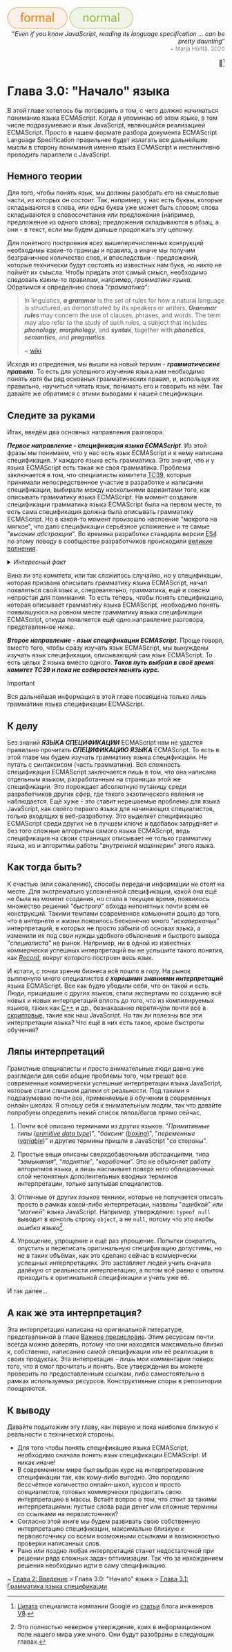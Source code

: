 <div align='left'>
    <img src='../assets/formal.svg'>
    <img src='../assets/normal.svg'>
</div>

<div align='right'>
    <q><i>Even if you know JavaScript, reading its language specification ... can be pretty daunting</i></q>
    <br>
    <font size='2' color='grey'>~ Marja Hölttä, 2020</font>

📜[^1]

</div>

# Глава 3.0: "Начало" языка

В этой главе хотелось бы поговорить о том, с чего должно начинаться понимание языка ECMAScript.
Когда я упоминаю об этом языке, в том числе подразумеваю и язык JavaScript, являющийся реализацией
ECMAScript. Просто в нашем формате разбора документа ECMAScript Language Specification правильнее
будет излагать все дальнейшие мысли в сторону понимания именно языка ECMAScript и инстинктивно
проводить параллели с JavaScript.

## Немного теории

Для того, чтобы понять язык, мы должны разобрать его на смысловые части, из которых он состоит. Так,
например, у нас есть буквы, которые складываются в слова, или одна буква уже может быть словом;
слова складываются в словосочетания или предложения (например, предложение из одного слова);
предложения складываются в абзац, а они - в текст, если мы будем дальше продолжать эту цепочку.

Для понятного построения всех вышеперечисленных контрукций необходимы какие-то границы и правила, а
иначе мы получим безграничное количество слов, и впоследствии - предложений, которые технически
будут состоять из известных нам букв, но никто не поймёт их смысла. Чтобы придать этот самый смысл,
необходимо следовать каким-то правилам, например, _грамматике языка_. Обратимся к определнию слова
"_грамматика_":

> In linguistics, **_a grammar_** is the set of rules for how a natural language is structured, as
> demonstrated by its speakers or writers. **_Grammar rules_** may concern the use of clauses,
> phrases, and words. The term may also refer to the study of such rules, a subject that includes
> **_phonology_**, **_morphology_**, and **_syntax_**, together with **_phonetics_**,
> **_semantics_**, and **_pragmatics_**.
>
> ~ [wiki](https://en.wikipedia.org/wiki/Grammar#Theoretical_frameworks)

Исходя из опредления, мы вышли на новый термин - **_грамматические правила_**. То есть для успешного
изучения языка нам необходимо понять хотя бы ряд основных грамматических правил, и, используя их
правильно, научиться читать язык, понимать его и говорить на нём. Так давайте же обратимся с этими
выводами к нашей спецификации.

## Следите за руками

Итак, введём два основных направления разговора.

**_Первое направление - спецификация языка ECMAScript_**. Из этой фразы мы понимаем, что у нас есть
язык ECMAScript и к нему написана спецификация. У каждого языка есть грамматика. Это значит, что и у
языка ECMAScript есть такая же своя грамматика. Проблема заключается в том, что специалисты комитета
<abbr title='Ecma Technical Committee 39'>TC39</abbr>, которые принимали непосредственное участие в
разработке и написании спецификации, выбирали между несколькими вариантами того, как описывать
грамматику языка ECMAScript. На момент создания спецификации грамматика языка ECMAScript была на
первом месте, то есть сама спецификация должна была описывать грамматику ECMAScript. Но в какой-то
момент произошло наслоение "мокрого на мягкое", что дало спецификации серьёзное усложнение и те
самые "_высокие абстракции_". Во времена разработки стандарта версии
<abbr title='ECMAScript 4'>ES4</abbr> по этому поводу в сообществе разработчиков происходили
[великие волнения](https://auth0.com/blog/the-real-story-behind-es4/).

<details>
<summary><i>Интересный факт</i></summary>
<br>

> После выхода версии ES3 следующей версией оказалась ES5. Так уж вышло, что разные компании имели
> свои рычаги давления на комитет TC39. Вышедшая в 1999 году первая версия ES4 создала большое
> противоборство сил влияния. Со многими исправлениями были не согласны, в частности компания
> Microsoft имела много претензий к вновь вышедшему стандарту. Хотя эти новаторские изменения всё
> равно были удовлетворены в будущем, в 2008 году было принято в качестве следующего этапа
> переименовать редакцию ES3 в ES5.

</details>

Вина ли это комитета, или так сложилось случайно, но у спецификации, которая призвана описывать
грамматику языка ECMAScript, начал появляться свой язык и, следовательно, грамматика, ещё и совсем
непростая для понимания. То есть теперь, чтобы понять спецификацию, которая описывает грамматику
языка ECMAScript, необходимо понять появившуюся на ровном месте грамматику языка спецификации
ECMAScript, откуда появляется ещё одно направление разговора, представленное ниже.

**_Второе направление - язык спецификации ECMAScript_**. Проще говоря, вместо того, чтобы сразу
изучать язык ECMAScript, мы вынуждены изучать язык спецификации, описывающий сам язык ECMAScript. То
есть целых 2 языка вместо одного. **_Таков путь выбрал в своё время комитет TC39 и пока не
собирается менять курс._**

> [!IMPORTANT]  
> Вся дальнейшая информация в этой главе посвящена только лишь грамматике языка спецификации
> ECMAScript.

## К делу

Без знаний **_ЯЗЫКА СПЕЦИФИКАЦИИ_** ECMAScript нам не удастся правильно прочитать **_СПЕЦИФИКАЦИЮ
ЯЗЫКА_** ECMAScript. То есть в этой главе мы будем изучать грамматику языка спецификации. Не путать
с синтаксисом (часть грамматики). Вся сложность спецификации ECMAScript заключается лишь в том, что
она написана отдельным языком, разработанным на страницах этой же спецификации. Это порождает
абсолютную путаницу среди разработчиков других сфер, где такого экзотического явления не
наблюдается. Ещё хуже - это ставит нерешаемые проблемы для языка JavaScript, как своёго первого
языка для начинающих специалистов, только входящих в веб-разработку. Это выделяет спецификацию
ECMAScript среди других не в лучшем ключе и вдобавок затрудняет и без того сложные алгоритмы самого
языка ECMAScript, ведь спецификация на своих страницах описывает не только грамматику языка, но и
алгоритмы работы "_внутренней машинерии_" этого языка.

## Как тогда быть?

К счастью (или сожалению), способы передачи информации не стоят на месте. Для экстремально
усложнённой спецификации, какой она ещё не была на момент создания, но стала в текущее время,
появилось множество решений "_быстрого_" обхода непонятных почти всем её конструкций. Такими темпами
современное комьюнити дошло до того, что в интернете и жизни появилось бесконечно много
"_искаверканых_" интерпретаций, в которых не просто забыли об основах языка, а изменили их под свои
нужды удобного объяснения и быстрого вывода "_специалиста_" на рынок. Например, ни в одной из
известных коммерчески успешных интерпретаций вы не услышите такого понятия, как
[_Record_](https://tc39.es/ecma262/multipage/ecmascript-data-types-and-values.html#sec-list-and-record-specification-type),
вокруг которого построен весь язык.

И кстати, с точки зрения бизнеса всё пошло в гору. На рынок выплюнуло много специалистов **_с
хорошими знаниями интерпретаций_** языка ECMAScript. Все как будто убедили себя, что он такой и
есть. Люди, пришедшие с других языков, стали экспертами по созданию всё новых и новых интерпретаций
вплоть до того, что из компилируемых языков, таких как [C++](https://en.wikipedia.org/wiki/C%2B%2B)
и др., безнаказанно перетянули почти всё в
[скриптовые](https://en.wikipedia.org/wiki/Scripting_language), такие как наш JavaScript. Но так ли
полезны все эти интерпретации языка? Что ещё в них есть такое, кроме быстроты обучения?

## Ляпы интерпретаций

Грамотные специалисты и просто внимательные люди давно уже разглядели для себя общие проблемы того,
чем грешат все современные коммерчески успешные интерпретации языка JavaScript, которые стали
слишком далеки от реальности. Под такими я подразумеваю почти все, применяемые в обучении в
современных онлайн школах. Я отношу себя к внимательным людям, так что давайте попробуем определить
некий список ляпов/багов прямо сейчас.

1. Почти всё описано терминами из других языков. "_Примитивные типы_
   ([_primitive data type_](https://en.wikipedia.org/wiki/Primitive_data_type))", "_боксинг_
   ([_boxing_](<https://en.wikipedia.org/wiki/Boxing_(computer_science)>))", "_переменные_
   ([_variable_](<https://en.wikipedia.org/wiki/Variable_(computer_science)>))" и другие термины
   пришли в JavaScript "со стороны".

2. Простые вещи описаны сверхдобавочными абстракциями, типа "_замыкания_", "_поднятие_",
   "_коробочки_". Это не объясняет работу алгоритмов языка, а лишь наслаивает поверх него
   облицовочный слой непонятных дополнительных вводных терминов интерпретации, только запутывая
   специалистов.

3. Отличные от других языков техники, которые не получается описать просто в рамках какой-либо
   интерпретации, названы "_ошибкой_" или "_магией_" языка JavaScript. Например, утверждение:
   `typeof null` выводит в консоль строку `object`, а не `null`, потому что это якобы _ошибка
   языка_[^2].

4. Упрощение, упрощение и ещё раз упрощение. Попытки сократить, опустить и переписать оригинальную
   спецификацию допустимы, но не в таких объёмах, как это сделано сейчас в коммерчески успешных
   интерпретациях. Это заставляет людей учить сначала далёкую от реальности интерпретацию, а потом
   всё равно с опытом приходить к оригинальной спецификации и учить уже её.

И так далее...

## А как же эта интерпретация?

Эта интерпретация написана на оригинальной литературе, представленной в главе
[Важное предисловие](/Preface.md). Этим ресурсам почти всегда можно доверять, потому что они
находятся максимально близко к, собственно, написанию самой спецификации или её реализации в своих
продуктах. Эта интепретация - лишь мои комментарии поверх того, что я смог прочитать и понять. Все
утверждения вы можете проверить по предоставленным ссылкам, либо самостоятельно в рамках
используемых ресурсов. Конструктивные споры в репозитории поощряются.

## К выводу

Давайте подытожим эту главу, как первую и пока наиболее близкую к реальности с технической стороны.

-   Для того чтобы понять спецификацию языка ECMAScript, необходимо сначала понять язык спецификации
    ECMAScript. И никак иначе!
-   В современном мире был выбран курс на интерпретирование спецификации так, как кому-либо выгодно.
    Это породило бессчётное количество онлайн-школ, курсов и просто специалистов, готовых
    коммерчески продвигать свою интерпретацию в массы. Встаёт вопрос о том, что стоит за такими
    интерпретациями: пустые слова ради денег или сложные термины со ссылками на первоисточники?
-   Согласно этой книге мы будем развивать свою собственную интерпретацию спецификации, максимально
    близкую к первоисточнику со всеми возможными ссылками и возможностью проверки написанных слов.
-   Рано или поздно любая интерпретация станет недостаточной при решении ряда сложных задач
    оптимизации. Так что за нахождением решения необходимо идти в саму спецификацию.

~ [Глава 2: Введение](/Introduction.md) > Глава 3.0: "Начало" языка >
[Глава 3.1: Грамматика языка спецификации](/get-started/Chapter_1.md)

[^1]:
    [Цитата](https://v8.dev/blog/understanding-ecmascript-part-1#:~:text=Preface-,Even%20if%20you%20know%20JavaScript%2C%20reading%20its%20language%20specification%2C%20ECMAScript%20Language%20specification%2C%20or%20the%20ECMAScript%20spec%20for%20short%2C%20can%20be%20pretty%20daunting,-.%20At%20least%20that%E2%80%99s)
    специалиста компании Google из [статьи](https://v8.dev/blog/understanding-ecmascript-part-1)
    блога инженеров [V8](https://v8.dev/blog).

[^2]:
    Это полностью неверное утверждение, коих в информационном поле нашего мира уже много. Они будут
    разобраны в следующих главах.
